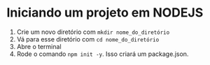 # Iniciando um projeto em NODEJS

1. Crie um novo diretório com `mkdir nome_do_diretório`
2. Vá para esse diretório com `cd nome_do_diretório`
3. Abre o terminal
4. Rode o comando `npm init -y`. Isso criará um package.json.
